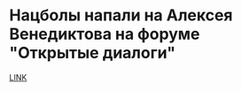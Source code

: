 # Нацболы напали на Алексея Венедиктова на форуме "Открытые диалоги"



[LINK](https://varlamov.ru/2384356.html)